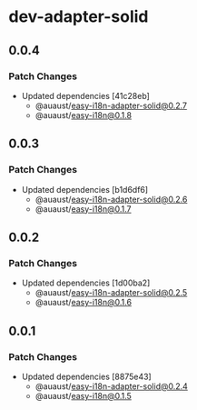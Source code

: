 # dev-adapter-solid

## 0.0.4

### Patch Changes

- Updated dependencies [41c28eb]
  - @auaust/easy-i18n-adapter-solid@0.2.7
  - @auaust/easy-i18n@0.1.8

## 0.0.3

### Patch Changes

- Updated dependencies [b1d6df6]
  - @auaust/easy-i18n-adapter-solid@0.2.6
  - @auaust/easy-i18n@0.1.7

## 0.0.2

### Patch Changes

- Updated dependencies [1d00ba2]
  - @auaust/easy-i18n-adapter-solid@0.2.5
  - @auaust/easy-i18n@0.1.6

## 0.0.1

### Patch Changes

- Updated dependencies [8875e43]
  - @auaust/easy-i18n-adapter-solid@0.2.4
  - @auaust/easy-i18n@0.1.5
